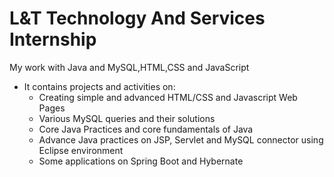# L&T Technology And Services Internship
My work with Java and MySQL,HTML,CSS and JavaScript
* It contains projects and activities on:
  * Creating simple and advanced HTML/CSS and Javascript Web Pages
  * Various MySQL queries and their solutions
  * Core Java Practices and core fundamentals of Java
  * Advance Java practices on JSP, Servlet and MySQL connector using Eclipse environment
  * Some applications on Spring Boot and Hybernate
